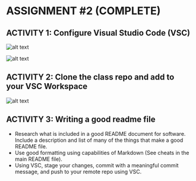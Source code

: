 # ASSIGNMENT #2 (COMPLETE)


## ACTIVITY 1: Configure Visual Studio Code (VSC)

![alt text](<Screenshot 2025-05-26 223126.png>)



![alt text](<Screenshot 2025-05-26 223755.png>)


## ACTIVITY 2: Clone the class repo and add to your VSC Workspace


![alt text](<Screenshot 2025-05-26 223126.png>)

## ACTIVITY 3: Writing a good readme file  

- Research what is included in a good README document for software.  Include a description and list of many of the things that make a good README file.  
- Use good formatting using capabilities of Markdown (See cheats in the main README file).
- Using VSC, stage your changes, commit with a meaningful commit message, and push to your remote repo using VSC. 